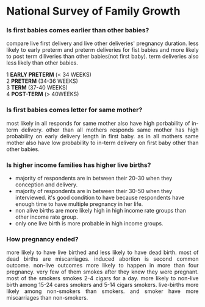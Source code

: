 # National Survey of Family Growth

### Is first babies comes earlier than other babies?

<p style="text-align: justify">compare live first delivery and live other deliveries' pregnancy duration. less likely to early preterm and preterm
deliveries for fist babies and more likely to post term diliveries than other babies(not first baby). term deliveries
also less likely than other babies.</p>

1 **EARLY PRETERM** (< 34 WEEKS)<br>
2 **PRETERM** (34-36 WEEKS)<br>
3 **TERM** (37-40 WEEKS)<br>
4 **POST-TERM** (> 40WEEKS)

### Is first babies comes letter for same mother?

<p style="text-align: justify">most likely in all responds for same mother also have high porbability of in-term delivery. other than all mothers
responds same mother has high probability on early delivery length in first baby. as in all mothers same mother also
have low probability to in-term delivery on first baby other than other babies.</p>

### Is higher income families has higher live births?

* majority of respondents are in between their 20-30 when they conception and delivery.
* majority of respondents are in between their 30-50 when they interviewed. it's good condition to have because
  respondents have enough time to have multiple pregnancy in her life.
* non alive births are more likely high in high income rate groups than other income rate group.
* only one live birth is more probable in high income groups.

### How pregnancy ended?

<p style="text-align: justify">more likely to have live birthed and less likely to have dead birth. most of dead births are miscarriages. induced
abortion is second common outcome. non-live outcomes more likely to happen in more than four pregnancy. very few of them
smokes after they knew they were pregnant. most of the smokers smokes 2-4 cigars for a day. more likely to non-live
birth among 15-24 cares smokers and 5-14 cigars smokers. live-births more likely among non-smokers than smokers. and
smoker have more miscarriages than non-smokers.</p>
